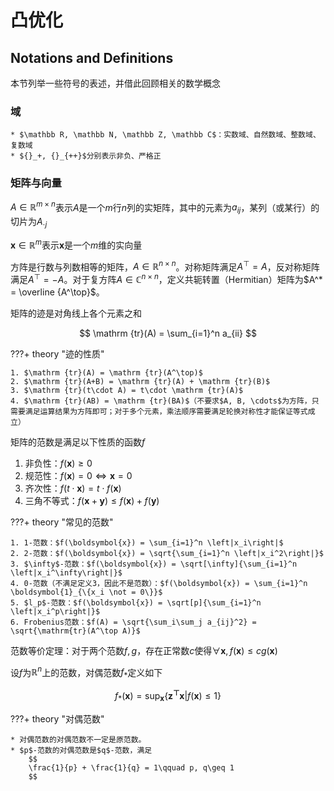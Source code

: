 # 凸优化

$\renewcommand{\geq}{\geqslant}\renewcommand{\leq}{\leqslant}\newcommand{\bs}{\boldsymbol}$

## Notations and Definitions

本节列举一些符号的表述，并借此回顾相关的数学概念

### 域
    * $\mathbb R, \mathbb N, \mathbb Z, \mathbb C$：实数域、自然数域、整数域、复数域
    * ${}_+, {}_{++}$分别表示非负、严格正

### 矩阵与向量

$A\in \mathbb R^{m\times n}$表示$A$是一个$m$行$n$列的实矩阵，其中的元素为$a_{ij}$，某列（或某行）的切片为$A_{\cdot j}$

$\boldsymbol x\in \mathbb R^m$表示$\boldsymbol x$是一个$m$维的实向量

方阵是行数与列数相等的矩阵，$A\in \mathbb R^{n\times n}$。对称矩阵满足$A^\top = A$，反对称矩阵满足$A^\top = - A$。对于复方阵$A\in \mathbb C^{n\times n}$，定义共轭转置（Hermitian）矩阵为$A^* = \overline {A^\top}$。

矩阵的迹是对角线上各个元素之和

$$
\mathrm {tr}(A) = \sum_{i=1}^n a_{ii}
$$

???+ theory "迹的性质"
    
    1. $\mathrm {tr}(A) = \mathrm {tr}(A^\top)$
    2. $\mathrm {tr}(A+B) = \mathrm {tr}(A) + \mathrm {tr}(B)$
    3. $\mathrm {tr}(t\cdot A) = t\cdot \mathrm {tr}(A)$
    4. $\mathrm {tr}(AB) = \mathrm {tr}(BA)$（不要求$A, B, \cdots$为方阵，只需要满足运算结果为方阵即可；对于多个元素，乘法顺序需要满足轮换对称性才能保证等式成立）

矩阵的范数是满足以下性质的函数$f$

1. 非负性：$f(\boldsymbol{x}) \geq 0$
2. 规范性：$f(\boldsymbol{x}) = 0 \Leftrightarrow \boldsymbol x = 0$
3. 齐次性：$f(t\cdot \boldsymbol{x}) = t\cdot f(\boldsymbol{x})$
4. 三角不等式：$f(\boldsymbol x + \boldsymbol y)\leq f(\boldsymbol x) + f(\boldsymbol y)$

???+ theory "常见的范数"

    1. 1-范数：$f(\boldsymbol{x}) = \sum_{i=1}^n \left|x_i\right|$
    2. 2-范数：$f(\boldsymbol{x}) = \sqrt{\sum_{i=1}^n \left|x_i^2\right|}$
    3. $\infty$-范数：$f(\boldsymbol{x}) = \sqrt[\infty]{\sum_{i=1}^n \left|x_i^\infty\right|}$
    4. 0-范数（不满足定义3，因此不是范数）：$f(\boldsymbol{x}) = \sum_{i=1}^n \boldsymbol{1}_{\{x_i \not = 0\}}$
    5. $l_p$-范数：$f(\boldsymbol{x}) = \sqrt[p]{\sum_{i=1}^n \left|x_i^p\right|}$
    6. Frobenius范数：$f(A) = \sqrt{\sum_i\sum_j a_{ij}^2} = \sqrt{\mathrm{tr}(A^\top A)}$

范数等价定理：对于两个范数$f, g$，存在正常数$c$使得$\forall \boldsymbol{x}, f(\boldsymbol{x}) \leq cg(\boldsymbol{x})$

设$f$为$\mathbb R^n$上的范数，对偶范数$f_*$定义如下

$$
f_*(\boldsymbol{x}) = \sup_{\boldsymbol{x}} \{\boldsymbol{z^\top x} | f(\boldsymbol{x}) \leq 1\}
$$

???+ theory "对偶范数"

    * 对偶范数的对偶范数不一定是原范数。
    * $p$-范数的对偶范数是$q$-范数，满足
        $$
        \frac{1}{p} + \frac{1}{q} = 1\qquad p, q\geq 1
        $$
        